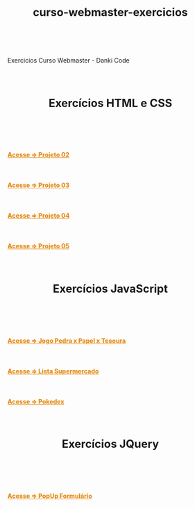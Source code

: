 # curso-webmaster-exercicios

<style>

body {
    padding: 15px;
}

.container-lg.px-3.my-5.markdown-body {
    background-color: black;
    color: white;
    padding: 50px 40px;
    box-shadow: 0px 0px 20px black;
    border-radius: 15px;
}

h1#curso-webmaster-exercicios, h1{
    font-size: 1.8em;
    text-align: center;
    padding-bottom: 40px;
}

a {
    font-weight: 800;
    color: #e58b16;
}

container.conteudo {
    display: flex;
    flex-direction: column;
    gap: 25px;
    margin: 33px 3%;
}

</style>

<container class="conteudo">
<p>Exercicios Curso Webmaster - Danki Code</p>


<h1>Exercícios HTML e CSS</h1>

<a href="https://wandersonhrodrigues.github.io/curso-webmaster-exercicios/html_css/Projeto_02/" target="_blank">Acesse => Projeto 02</a>

<a href="https://wandersonhrodrigues.github.io/curso-webmaster-exercicios/html_css/Projeto_03/" target="_blank">Acesse => Projeto 03</a>

<a href="https://wandersonhrodrigues.github.io/curso-webmaster-exercicios/html_css/projeto_04/index.html" target="_blank">Acesse => Projeto 04</a>

<a href="https://wandersonhrodrigues.github.io/curso-webmaster-exercicios/html_css/projeto_05/index.html" target="_blank">Acesse => Projeto 05</a>
 
# Exercícios JavaScript

<a href="https://wandersonhrodrigues.github.io/curso-webmaster-exercicios/JavaScript/pedrapapeltesoura/" target="_blank">Acesse => Jogo Pedra x Papel x Tesoura</a>

<a href="https://wandersonhrodrigues.github.io/curso-webmaster-exercicios/JavaScript/supermercado_app/" target="_blank">Acesse => Lista Supermercado</a>

<a href="https://wandersonhrodrigues.github.io/curso-webmaster-exercicios/JavaScript/pokedex">Acesse => Pokedex</a>

# Exercícios JQuery

<a href="https://wandersonhrodrigues.github.io/curso-webmaster-exercicios/JQuery" target="_blank">Acesse => PopUp Formulário</a>
</container><!--    conteudo    -->